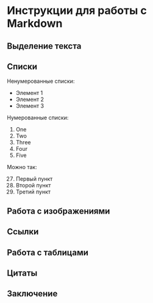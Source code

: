 # Инструкции для работы с Markdown

## Выделение текста

## Списки

Ненумерованные списки:

* Элемент 1
* Элемент 2
* Элемент 3

Нумерованные списки:

1. One
2. Two
1. Three
71. Four
1. Five

Можно так:

27. Первый пункт
27. Второй пункт
27. Третий пункт

## Работа с изображениями

## Ссылки 

## Работа с таблицами

## Цитаты

## Заключение